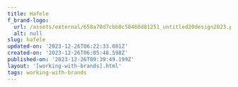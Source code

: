```yaml
---
title: Hafele
f_brand-logo:
  url: /assets/external/658a70d7cbb8c58460d81251_untitled20design2023.png
  alt: null
slug: hafele
updated-on: '2023-12-26T06:22:33.081Z'
created-on: '2023-12-26T06:05:48.598Z'
published-on: '2023-12-26T09:39:49.199Z'
layout: '[working-with-brands].html'
tags: working-with-brands
---
```




